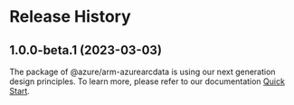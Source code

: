 # Release History
    
## 1.0.0-beta.1 (2023-03-03)

The package of @azure/arm-azurearcdata is using our next generation design principles. To learn more, please refer to our documentation [Quick Start](https://aka.ms/js-track2-quickstart).
